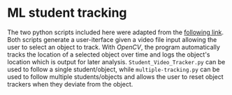 # ML student tracking

The two python scripts included here were adapted from the [following link](https://www.pyimagesearch.com/2018/07/30/opencv-object-tracking/). Both scripts generate a user-iterface given a video file input allowing the user to select an object to track. With *OpenCV*, the program automatically tracks the location of a selected object over time and logs the object's location which is output for later analysis. `Student_Video_Tracker.py` can be used to follow a single student/object, while `multiple-tracking.py` can be used to follow multiple students/objects and allows the user to reset object trackers when they deviate from the object.
